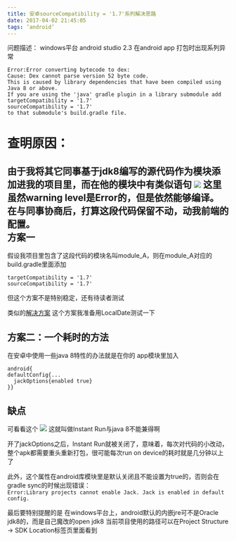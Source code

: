 ```yaml
---
title: 安卓sourceCompatibility = '1.7'系列解决思路
date: 2017-04-02 21:45:05
tags: ‘android’
---
```

问题描述：
windows平台 android studio 2.3
在android app 打包时出现系列异常
```
Error:Error converting bytecode to dex:
Cause: Dex cannot parse version 52 byte code.
This is caused by library dependencies that have been compiled using Java 8 or above.
If you are using the 'java' gradle plugin in a library submodule add
targetCompatibility = '1.7'
sourceCompatibility = '1.7'
to that submodule's build.gradle file.
```

查明原因：
=================
由于我将其它同事基于jdk8编写的源代码作为模块添加进我的项目里，而在他的模块中有类似语句
![](http://i2.muimg.com/4851/752f799d38855519.png)
这里虽然warning level是Error的，但是依然能够编译。  
在与同事协商后，打算这段代码保留不动，动我前端的配置。  
方案一  
--------------
假设我项目里包含了这段代码的模块名叫module_A，则在module_A对应的build.gradle里面添加
```
targetCompatibility = '1.7'
sourceCompatibility = '1.7'
```
但这个方案不是特别稳定，还有待读者测试

类似的[解决方案](http://www.cnblogs.com/helloshrek/p/6018547.html)
这个方案我准备用LocalDate测试一下

方案二：一个耗时的方法
------------

在安卓中使用一些java 8特性的办法就是在你的 app模块里加入
```
android{
defaultConfig{...
  jackOptions{enabled true}
}}
```

缺点
------------
可看看这个
![](http://i4.buimg.com/4851/e76bd5c07b0da1fd.png)
这就叫做Instant Run与java 8不能兼得啊

开了jackOptions之后，Instant Run就被关闭了，意味着，每次对代码的小改动，整个apk都需要重头重新打包，很可能每次run on device的耗时就是几分钟以上了

此外，这个属性在android库模块里是默认关闭且不能设置为true的，否则会在gradle sync的时候出现错误：  
```Error:Library projects cannot enable Jack. Jack is enabled in default config.```


最后要特别提醒的是 在windows平台上，android默认的内嵌jre可不是Oracle jdk8的，而是自己魔改的open jdk8
当前项目使用的路径可以在Project Structure -> SDK Location标签页里面看到
